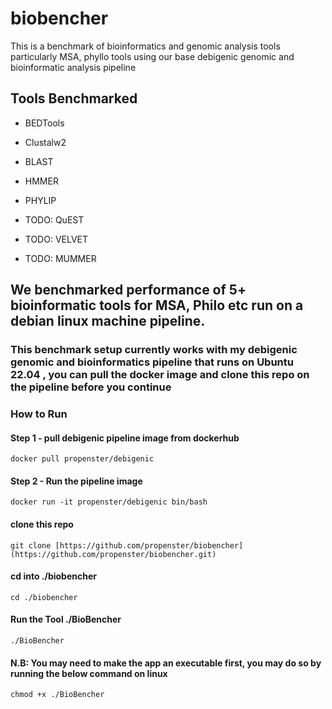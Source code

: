 # biobencher
This is a benchmark of bioinformatics and genomic analysis tools particularly MSA, phyllo tools using our base debigenic genomic and bioinformatic analysis pipeline

## Tools Benchmarked 
* BEDTools
* Clustalw2
* BLAST
* HMMER
* PHYLIP

* TODO: QuEST
* TODO: VELVET
* TODO: MUMMER

## We benchmarked performance of 5+ bioinformatic tools for MSA, Philo etc run on a debian linux machine pipeline.

### This benchmark setup currently works with my debigenic genomic and bioinformatics pipeline that runs on Ubuntu 22.04 , you can pull the docker image and clone this repo on the pipeline before you continue 

### How to Run

#### Step 1 - pull debigenic pipeline image from dockerhub
```
docker pull propenster/debigenic
```

#### Step 2 - Run the pipeline image
```
docker run -it propenster/debigenic bin/bash
```

#### clone this repo
```
git clone [https://github.com/propenster/biobencher](https://github.com/propenster/biobencher.git)
```

#### cd into ./biobencher
```
cd ./biobencher
```

#### Run the Tool ./BioBencher
```
./BioBencher
```

#### N.B: You may need to make the app an executable first, you may do so by running the below command on linux
```
chmod +x ./BioBencher
```





